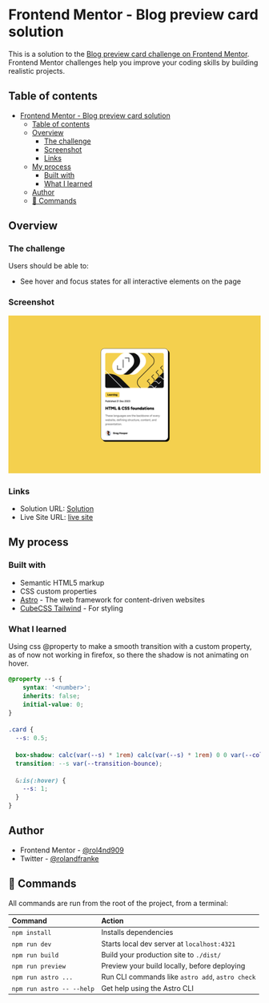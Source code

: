 # Frontend Mentor - Blog preview card solution

This is a solution to the [Blog preview card challenge on Frontend Mentor](https://www.frontendmentor.io/challenges/blog-preview-card-ckPaj01IcS). Frontend Mentor challenges help you improve your coding skills by building realistic projects. 

## Table of contents

- [Frontend Mentor - Blog preview card solution](#frontend-mentor---blog-preview-card-solution)
  - [Table of contents](#table-of-contents)
  - [Overview](#overview)
    - [The challenge](#the-challenge)
    - [Screenshot](#screenshot)
    - [Links](#links)
  - [My process](#my-process)
    - [Built with](#built-with)
    - [What I learned](#what-i-learned)
  - [Author](#author)
  - [🧞 Commands](#-commands)

## Overview

### The challenge

Users should be able to:

- See hover and focus states for all interactive elements on the page

### Screenshot

![](./screenshot.png)

### Links

- Solution URL: [Solution](https://www.frontendmentor.io/solutions/nice-card-design-Vj9DqCHgur)
- Live Site URL: [live site](https://rol4nd909.github.io/fm-blog-preview-card/)

## My process

### Built with

- Semantic HTML5 markup
- CSS custom properties
- [Astro](https://astro.build/) - The web framework for content-driven websites
- [CubeCSS Tailwind](https://piccalil.li/blog/a-css-project-boilerplate/) - For styling

### What I learned

Using css @property to make a smooth transition with a custom property,
as of now not working in firefox, so there the shadow is not animating on hover.

```css
@property --s {
    syntax: '<number>';
    inherits: false;
    initial-value: 0;
}

.card {
  --s: 0.5;
  
  box-shadow: calc(var(--s) * 1rem) calc(var(--s) * 1rem) 0 0 var(--color-neutral-900);
  transition: --s var(--transition-bounce);
  
  &:is(:hover) {
    --s: 1;
  }
}
```

## Author

- Frontend Mentor - [@rol4nd909](https://www.frontendmentor.io/profile/rol4nd909)
- Twitter - [@rolandfranke](https://www.twitter.com/rolandfranke)



## 🧞 Commands

All commands are run from the root of the project, from a terminal:

| Command                   | Action                                           |
| :------------------------ | :----------------------------------------------- |
| `npm install`             | Installs dependencies                            |
| `npm run dev`             | Starts local dev server at `localhost:4321`      |
| `npm run build`           | Build your production site to `./dist/`          |
| `npm run preview`         | Preview your build locally, before deploying     |
| `npm run astro ...`       | Run CLI commands like `astro add`, `astro check` |
| `npm run astro -- --help` | Get help using the Astro CLI                     |